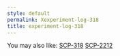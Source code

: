 ```yaml
---
style: default
permalink: Xexperiment-log-318
title: experiment-log-318
---
```

You may also like:
[SCP-318](http://scp-wiki.net/scp-318)
[SCP-2212](http://scp-wiki.net/scp-2212)